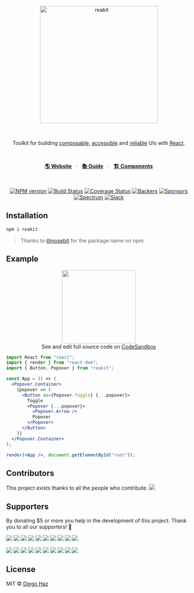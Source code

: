 <br><br>

<p align="center">
  <img src="https://raw.githubusercontent.com/reakit/reakit/master/logo/logo.png" alt="reakit" width="320" />
</p>

<br>

<p align="center">
  Toolkit for building <a href="https://reakit.io/guide/composability">composable</a>, <a href="https://reakit.io/guide/accessibility">accessible</a> and <a href="https://reakit.io/guide/reliability">reliable</a> UIs with <a href="https://reactjs.org">React</a>.
</p>

<br>

<p align="center">
  <a href="https://reakit.io"><strong>🌎 Website</strong></a> &nbsp; · &nbsp;
  <a href="https://reakit.io/guide"><strong>📚 Guide</strong></a> &nbsp; · &nbsp;
  <a href="https://reakit.io/components"><strong>🏗 Components</strong></a>
</p>

<br>

<p align="center">
  <a href="https://npmjs.org/package/reakit"><img alt="NPM version" src="https://img.shields.io/npm/v/reakit.svg?style=flat-square" /></a>
  <a href="https://travis-ci.org/reakit/reakit"><img alt="Build Status" src="https://img.shields.io/travis/reakit/reakit/master.svg?style=flat-square" /></a>
  <a href="https://codecov.io/gh/reakit/reakit/branch/master"><img alt="Coverage Status" src="https://img.shields.io/codecov/c/github/reakit/reakit/master.svg?style=flat-square" /></a>
  <a href="https://opencollective.com/reakit"><img alt="Backers" src="https://opencollective.com/reakit/tiers/backer/badge.svg?label=backers&style=flat-square" /></a>
  <a href="https://opencollective.com/reakit"><img alt="Sponsors" src="https://opencollective.com/reakit/tiers/sponsor/badge.svg?label=sponsors&style=flat-square" /></a>
  <a href="https://spectrum.chat/reakit"><img src="https://img.shields.io/badge/community-spectrum-7A2DFB.svg?style=flat-square" alt="Spectrum" /></a>
  <a href="https://join.slack.com/t/reakit/shared_invite/enQtNDExMDcwNTk2MTMwLWI1Mzk1Y2YzMTAzZGUyMGIzMjQxZGU4OGM3MDI0OTcyYWU0NzZjZmIxNDcxZTVlODZiODA3YjE5N2FiOWMxZWQ"><img src="https://img.shields.io/badge/chat-slack-DE215B.svg?style=flat-square" alt="Slack" /></a>
</p>

## Installation

```sh
npm i reakit
```

> Thanks to [@nosebit](https://github.com/nosebit) for the package name on npm.

## Example

<p align="center">
  <img
    src="https://user-images.githubusercontent.com/3068563/35465289-0cb7fe96-02e2-11e8-8bc5-60abcb6e92ac.gif"
    width="200"
  /><br>
  See and edit full source code on <a href="https://codesandbox.io/s/m4n32vjkoj">CodeSandbox</a>
</p>

```jsx
import React from "react";
import { render } from "react-dom";
import { Button, Popover } from "reakit";

const App = () => (
  <Popover.Container>
    {popover => (
      <Button as={Popover.Toggle} {...popover}>
        Toggle
        <Popover {...popover}>
          <Popover.Arrow />
          Popover
        </Popover>
      </Button>
    )}
  </Popover.Container>
);

render(<App />, document.getElementById("root"));
```


## Contributors

This project exists thanks to all the people who contribute.
<a href="https://github.com/reakit/reakit/graphs/contributors"><img src="https://opencollective.com/reakit/contributors.svg?width=890&button=false" /></a>


## Supporters

By donating $5 or more you help in the development of this project. Thank you to all our supporters! 🙏

<p>
  <a href="https://opencollective.com/reakit/sponsor/0/website"><img src="https://opencollective.com/reakit/sponsor/0/avatar.svg"></a>
  <a href="https://opencollective.com/reakit/sponsor/1/website"><img src="https://opencollective.com/reakit/sponsor/1/avatar.svg"></a>
  <a href="https://opencollective.com/reakit/sponsor/2/website"><img src="https://opencollective.com/reakit/sponsor/2/avatar.svg"></a>
  <a href="https://opencollective.com/reakit/sponsor/3/website"><img src="https://opencollective.com/reakit/sponsor/3/avatar.svg"></a>
  <a href="https://opencollective.com/reakit/sponsor/4/website"><img src="https://opencollective.com/reakit/sponsor/4/avatar.svg"></a>
  <a href="https://opencollective.com/reakit/sponsor/5/website"><img src="https://opencollective.com/reakit/sponsor/5/avatar.svg"></a>
  <a href="https://opencollective.com/reakit/sponsor/6/website"><img src="https://opencollective.com/reakit/sponsor/6/avatar.svg"></a>
  <a href="https://opencollective.com/reakit/sponsor/7/website"><img src="https://opencollective.com/reakit/sponsor/7/avatar.svg"></a>
  <a href="https://opencollective.com/reakit/sponsor/8/website"><img src="https://opencollective.com/reakit/sponsor/8/avatar.svg"></a>
  <a href="https://opencollective.com/reakit/sponsor/9/website"><img src="https://opencollective.com/reakit/sponsor/9/avatar.svg"></a>
</p>

<p>
  <a href="https://opencollective.com/reakit/backer/0/website"><img src="https://opencollective.com/reakit/backer/0/avatar.svg"></a>
  <a href="https://opencollective.com/reakit/backer/1/website"><img src="https://opencollective.com/reakit/backer/1/avatar.svg"></a>
  <a href="https://opencollective.com/reakit/backer/2/website"><img src="https://opencollective.com/reakit/backer/2/avatar.svg"></a>
  <a href="https://opencollective.com/reakit/backer/3/website"><img src="https://opencollective.com/reakit/backer/3/avatar.svg"></a>
  <a href="https://opencollective.com/reakit/backer/4/website"><img src="https://opencollective.com/reakit/backer/4/avatar.svg"></a>
  <a href="https://opencollective.com/reakit/backer/5/website"><img src="https://opencollective.com/reakit/backer/5/avatar.svg"></a>
  <a href="https://opencollective.com/reakit/backer/6/website"><img src="https://opencollective.com/reakit/backer/6/avatar.svg"></a>
  <a href="https://opencollective.com/reakit/backer/7/website"><img src="https://opencollective.com/reakit/backer/7/avatar.svg"></a>
  <a href="https://opencollective.com/reakit/backer/8/website"><img src="https://opencollective.com/reakit/backer/8/avatar.svg"></a>
  <a href="https://opencollective.com/reakit/backer/9/website"><img src="https://opencollective.com/reakit/backer/9/avatar.svg"></a>
</p>

## License

MIT © [Diego Haz](https://github.com/diegohaz)
